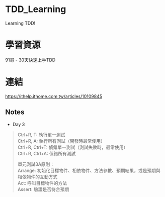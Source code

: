 # TDD_Learning
Learning TDD!

# 學習資源
91哥 - 30天快速上手TDD

# 連結
https://ithelp.ithome.com.tw/articles/10109845

## Notes
* Day 3  
> Ctrl+R, T: 執行單一測試  
> Ctrl+R, A: 執行所有測試（開發時最常使用）  
> Ctrl+R, Ctrl+T: 偵錯單一測試（測試失敗時，最常使用）  
> Ctrl+R, Ctrl+A: 偵錯所有測試  
> 
> 單元測試3A原則：  
> Arrange: 初始化目標物件、相依物件、方法參數、預期結果，或是預期與相依物件的互動方式  
> Act: 呼叫目標物件的方法  
> Assert: 驗證是否符合預期  